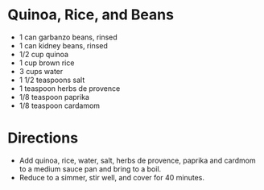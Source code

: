 Quinoa, Rice, and Beans
=======================
* 1 can garbanzo beans, rinsed
* 1 can kidney beans, rinsed
* 1/2 cup quinoa
* 1 cup brown rice
* 3 cups water
* 1 1/2 teaspoons salt
* 1 teaspoon herbs de provence
* 1/8 teaspoon paprika
* 1/8 teaspoon cardamom


Directions
==========
* Add quinoa, rice, water, salt, herbs de provence, paprika and cardmom to a medium sauce pan and bring to a boil.
* Reduce to a simmer, stir well, and cover for 40 minutes.

